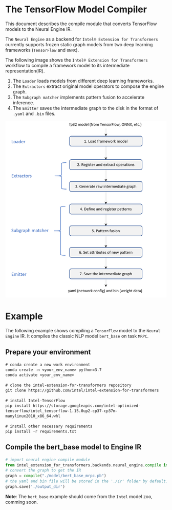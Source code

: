 # The TensorFlow Model Compiler

This document describes the compile module that converts TensorFlow models to the Neural Engine IR.

The `Neural Engine` as a backend for `Intel® Extension for Transformers` currently supports frozen static graph models from two deep learning frameworks (`TensorFlow` and `ONNX`).

The following image shows the `Intel® Extension for Transformers` workflow to compile a framework model to its intermediate representation(IR).

1. The `Loader` loads models from different deep learning frameworks. 
2. The `Extractors` extract original model operators to compose the engine graph.
3. The `Subgraph matcher` implements pattern fusion to accelerate inference. 
4. The `Emitter` saves the intermediate graph to the disk in the format of `.yaml` and `.bin` files.

![](imgs/compile_workflow.png)

# Example

The following example shows compiling a `TensorFlow` model to the `Neural Engine` IR. It compiles the classic NLP model `bert_base` on task `MRPC`.

## Prepare your environment

  ```shell  
  # conda create a new work environment
  conda create -n <your_env_name> python=3.7
  conda activate <your_env_name>

  # clone the intel-extension-for-transformers repository
  git clone https://github.com/intel/intel-extension-for-transformers

  # install Intel-TensorFlow
  pip install https://storage.googleapis.com/intel-optimized-tensorflow/intel_tensorflow-1.15.0up2-cp37-cp37m-manylinux2010_x86_64.whl

  # install other necessary requirements
  pip install -r requirements.txt
  ```

## Compile the bert_base model to Engine IR

```python
# import neural engine compile module
from intel_extension_for_transformers.backends.neural_engine.compile import compile
# convert the graph to get the IR
graph = compile("./model/bert_base_mrpc.pb")
# the yaml and bin file will be stored in the './ir' folder by default.
graph.save('./output_dir')
```

**Note**: The `bert_base` example should come from the `Intel` model zoo, comming soon.